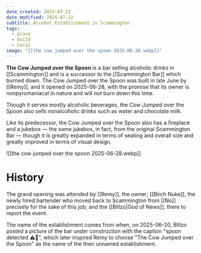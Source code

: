 ```yaml
---
date_created: 2025-07-22
date_modified: 2025-07-22
subtitle: Alcohol Establishment in Scammington
tags:
  - place
  - build
  - hata1
image: "[[the cow jumped over the spoon 2025-06-28.webp]]"
---
```

**The Cow Jumped over the Spoon** is a bar selling alcoholic drinks in [[Scammington]] and is a successor to the [[Scammington Bar]] which burned down. The Cow Jumped over the Spoon was built in late June by [[Remy]], and it opened on 2025-06-28, with the promise that its owner is nonpyromaniacal in nature and will *not* burn down this time.

Though it serves mostly alcoholic beverages, the Cow Jumped over the Spoon also sells nonalcoholic drinks such as water and chocolate milk.

Like its predecessor, the Cow Jumped over the Spoon also has a fireplace and a jukebox — the same jukebox, in fact, from the original Scammington Bar — though it is greatly expanded in terms of seating and overall size and greatly improved in terms of visual design.

![[the cow jumped over the spoon 2025-06-28.webp]]

# History

The grand opening was attended by [[Remy]], the owner; [[Birch Nuke]], the newly hired bartender who moved back to Scammington from [[No]] precisely for the sake of this job; and the [[Billzo|God of News]], there to report the event.

The name of the establishment comes from when, on 2025-06-20, Billzo posted a picture of the bar under construction with the caption "spoon detected ⚠️🥄", which later inspired Remy to choose "The Cow Jumped over the Spoon" as the name of the then unnamed establishment.